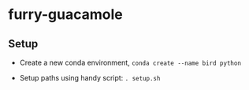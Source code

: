 # furry-guacamole

## Setup

* Create a new conda environment, `conda create --name bird python`

* Setup paths using handy script: `. setup.sh`

